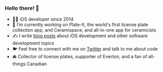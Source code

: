 ### Hello there! 👋

- 👨‍💻 iOS developer since 2014
- 🍵 I’m currently working on Plate-It, the world's first license plate collection app, and Ceramispace, and all-in-one app for ceramicists
- ✍️ I write [blog posts](https://roddy.io) about iOS development and other software development topics
- 🐦 Feel free to connect with me on [Twitter](https://twitter.com/podomunro) and talk to me about code
- 🚘 Collector of license plates, supporter of Everton, and a fan of all-things Canadian
